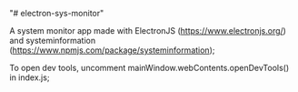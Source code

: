 "# electron-sys-monitor" 

A system monitor app made with ElectronJS (https://www.electronjs.org/) and systeminformation (https://www.npmjs.com/package/systeminformation);

To open dev tools, uncomment mainWindow.webContents.openDevTools() in index.js;
